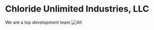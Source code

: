 # Chloride Unlimited Industries, LLC
We are a top development team
![Alt](https://repobeats.axiom.co/api/embed/63ca029c9063859145bdc53ac7e8f841a58f3566.svg "Repobeats analytics image")
